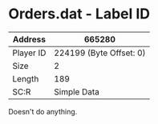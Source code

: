
#  Orders.dat - Label ID
Address   | 665280
----------|-------------
Player ID | 224199 (Byte Offset: 0)
Size 	  | 2
Length 	  | 189
SC:R      | Simple Data

Doesn't do anything.
